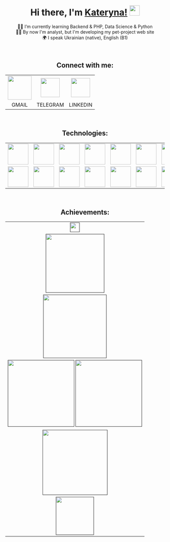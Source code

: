 <h1 align="center">Hi there, I'm <a href="https://www.linkedin.com/in/kate-koltsova/" target="_blank">Kateryna!</a> 
<img src="https://github.com/blackcater/blackcater/raw/main/images/Hi.gif" height="32"/></h1>
<p align="center">
    👩‍🎓 I’m currently learning Backend & PHP, Data Science & Python
  <br>
    🧑‍💻 By now I'm analyst, but I'm developing my pet-project web site
  <br>
    🌍 I speak Ukrainian (native), English (B1)
</p>

<br>
<p align="center">
<h2 align="center">Connect with me:</h2>
  <table align="center">
    <tr align="center">
      <td>
        <a href="mailto:kate.koltsova.work@gmail.com" target="blank">
          <img src="https://cdn-icons-png.flaticon.com/128/5968/5968534.png" height=75></img>
        </a>
      </td>
      <td>
        <a href="https://t.me/kate_koltsova" target="blank">
          <img src="https://cdn-icons-png.flaticon.com/128/3536/3536661.png" height=60></img>
        </a>
      </td>
      <td>
        <a href="https://www.linkedin.com/in/kate-koltsova/" target="blank">
          <img src="https://cdn-icons-png.flaticon.com/128/3536/3536505.png" height=60></img>
        </a>
      </td>
    </tr>
    <tr align="center">
      <td>GMAIL</td>
      <td>TELEGRAM</td>
      <td>LINKEDIN</td>
    </tr>
  </table>
</p>

<br>
<p align="center">
<h2 align="center">Technologies:</h2>
  <table align="center">
    <tr align="center">
      <td><img src="https://cdn.iconscout.com/icon/premium/png-512-thumb/php-2752101-2284918.png?f=webp&w=256" height=65></img></td>
      <td><img src="https://cdn.iconscout.com/icon/premium/png-512-thumb/laravel-9305885-7694084.png?f=webp&w=256" height=65></img></td>
      <td><img src="https://upload.wikimedia.org/wikipedia/commons/thumb/c/c9/PhpStorm_Icon.svg/768px-PhpStorm_Icon.svg.png?20200803075927" height=65></img></td>
      <td><img src="https://cdn.iconscout.com/icon/free/png-512/free-mysql-21-1174941.png?f=webp&w=256" height=65></img></td>
      <td><img src="https://cdn.iconscout.com/icon/free/png-512/free-git-17-1175218.png?f=webp&w=256" height=65></img></td>
      <td><img src="https://cdn.iconscout.com/icon/free/png-512/free-composer-285363.png?f=webp&w=256" height=65></img></td>
      <td><img src="https://cdn.iconscout.com/icon/free/png-512/free-aws-1869025-1583149.png?f=webp&w=256" height=65></img></td>
      <td><img src="https://api.iconify.design/logos/swagger.svg" height=65></img></td>
    </tr>
    <tr></tr>
    <tr align="center">  
      <td><img src="https://upload.wikimedia.org/wikipedia/commons/thumb/c/c3/Xdebug_Logo.svg/527px-Xdebug_Logo.svg.png" height=65></img></td>
      <td><img src="https://cdn.iconscout.com/icon/free/png-512/free-heroku-8-1175211.png?f=webp&w=256" height=65></img></td>
      <td><img src="https://cdn.iconscout.com/icon/free/png-512/free-postman-3521648-2945092.png?f=webp&w=256" height=65></img></td>
      <td><img src="https://cdn.iconscout.com/icon/free/png-512/free-trello-13-1175080.png?f=webp&w=256" height=65></img></td>
      <td><img src="https://upload.wikimedia.org/wikipedia/commons/e/e8/TMetric_Logo.png" height=65></img></td>
      <td><img src="https://cdn.iconscout.com/icon/free/png-512/free-html-3628838-3030115.png?f=webp&w=256" height=65></img></td>
      <td><img src="https://cdn.iconscout.com/icon/free/png-512/free-css-131-722685.png?f=webp&w=256" height=65></img></td>
      <td><img src="https://cdn.iconscout.com/icon/free/png-512/free-docker-12-1175229.png?f=webp&w=256" height=65></img></td>
    </tr>
  </table>
 </p>
 
 <br>

<h2 align="center">Achievements:</h2>

<table align="center">
    <tr align="center">
         <td>
            <a href=""><img src="https://www.codewars.com/users/KateKoltsova/badges/small" height=30/></a>
        </td>
    </tr>
    <tr align="center">
         <td>
            <a href=""><img src="https://leetcode-stats.vercel.app/api?username=KateKoltsova&theme=dark" height=185/></a>
        </td>
    </tr>
    <tr align="center">
        <td>
            <a href=""><img src="https://github-readme-streak-stats.herokuapp.com?user=katekoltsova&theme=github-dark-blue&card_width=700&border=333333" height=200/></a>
        </td>
    </tr>
    <tr align="center">
         <td>
            <a href=""><img src="http://github-profile-summary-cards.vercel.app/api/cards/repos-per-language?username=KateKoltsova&theme=github_dark" height=210/></a>
             <a href=""><img src="http://github-profile-summary-cards.vercel.app/api/cards/stats?username=KateKoltsova&theme=github_dark" height=210/></a>
        </td>
    </tr>
    <tr align="center">
         <td>
            <a href=""><img src="http://github-profile-summary-cards.vercel.app/api/cards/profile-details?username=KateKoltsova&theme=github_dark" height=205/></a>
        </td>
    </tr>
    <tr align="center">
         <td>
            <a href=""><img src="https://github-profile-trophy.vercel.app/?username=katekoltsova&theme=darkhub&row=1&column=6&margin-h=15&no-bg=trues&no-frame=true" height=120/></a>
        </td>
    </tr>
</table>

<!--[![codewars](https://www.codewars.com/users/KateKoltsova/badges/small)](https://www.codewars.com/users/KateKoltsova)

![](https://leetcode.card.workers.dev/KateKoltsova?theme=dark&font=baloo&extension=null)

![](https://github-readme-streak-stats.herokuapp.com/?user=katekoltsova&theme=github-dark-blue&card_width=700&border=333333)
![](http://github-profile-summary-cards.vercel.app/api/cards/repos-per-language?username=KateKoltsova&theme=github_dark)
![](http://github-profile-summary-cards.vercel.app/api/cards/stats?username=KateKoltsova&theme=github_dark)
![](http://github-profile-summary-cards.vercel.app/api/cards/profile-details?username=KateKoltsova&theme=github_dark)

![](https://github-profile-trophy.vercel.app/?username=katekoltsova&theme=darkhub&row=1&column=6&margin-h=15&no-bg=trues&no-frame=true)
-->

